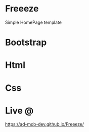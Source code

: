 # Freeeze
Simple HomePage template
# Bootstrap
# Html
# Css
# Live @ 
https://ad-mob-dev.github.io/Freeeze/
